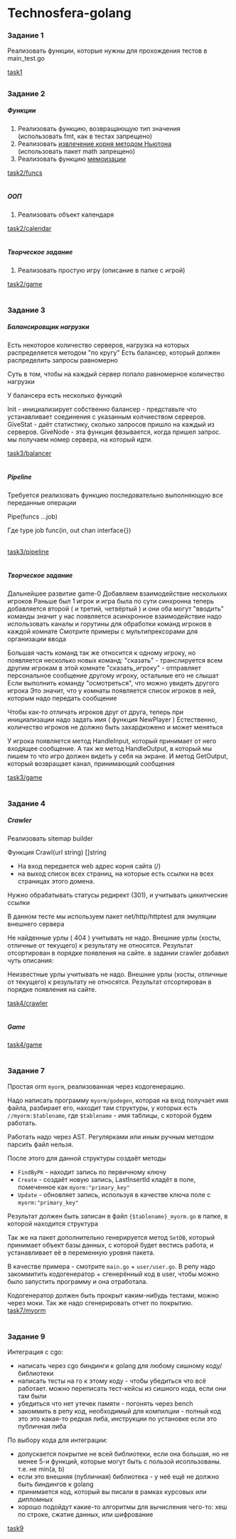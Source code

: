 # Technosfera-golang
### Задание 1
Реализовать функции, которые нужны для прохождения тестов в main_test.go

[task1](/task1/)
##
### Задание 2
##### Функции

1. Реализовать функцию, возвращающую тип значения<br/>
   (использовать fmt, как в тестах запрещено)
2. Реализовать [извлечение корня методом Ньютона](https://ru.wikipedia.org/wiki/Алгоритм_нахождения_корня_n-ной_степени)<br/>
   (использовать пакет math запрещено)
3. Реализовать функцию [мемоизации](https://ru.wikipedia.org/wiki/Мемоизация)

[task2/funcs](/task2/funcs/)<br/><br/>
##### ООП

1. Реализовать объект календаря

[task2/calendar](/task2/calendar/)<br/><br/>
##### Творческое задание

1. Реализовать простую игру (описание в папке с игрой)

[task2/game](/task2/game-0/)<br/><br/>

### Задание 3

##### Балансировщик нагрузки

Есть некоторое количество серверов, нагрузка на которых распределяется методом "по кругу"
Есть балансер, который должен распределить запросы равномерно

Суть в том, чтобы на каждый сервер попало равномерное количество нагрузки

У балансера есть несколько функций

Init - инициализирует собственно балансер - представьте что устанавливает соединения с указанным колчиеством серверов.
GiveStat - даёт статистику, сколько запросов пришло на каждый из серверов.
GiveNode - эта функция фвзывается, когда пришел запрос. мы получаем номер сервера, на который идти.

[task3/balancer](/task3/0_balancer/)<br/><br/>
##### Pipeline

Требуется реализовать функцию последовательно выполняющую все переданные операции 

Pipe(funcs ...job) 

Где 
type job func(in, out chan interface{})<br/><br/>

[task3/pipeline](/task3/1_pipeline/)<br/><br/>

##### Творческое задание

Дальнейшее развитие game-0
Добавляем взаимодействие нескольких игроков
Раньше был 1 игрок и игра была по сути синхронна
теперь добавляется второй ( и третий, четвёртый ) и они оба могут "вводить" команды
значит у нас появляется асинхронное взаимодействие
надо использовать каналы и горутины для обработки команд игроков в каждой комнате
Смотрите примеры с мультипрексорами для организации ввода

Большая часть команд так же относится к одному игроку, но появляется несколько новых команд:
"сказать" - транслируется всем другим игрокам в этой комнате
"сказать_игроку" - отправляет персональное сообщение другому игроку, остальные его не слышат
Если выполнить команду "осмотреться", что можно увидеть другого игрока
Это значит, что у комнаты появляется список игроков в ней, которым надо передать сообщение

Чтобы как-то отличать игроков друг от друга, теперь при инициализации надо задать имя ( функция NewPlayer )
Естественно, количество игроков не должно быть захардкожено и может меняться

У игрока появляется метод HandleInput, который принимает от него входящее сообщение. 
А так же метод HandleOutput, в который мы пишем то что игро должен видеть у себя на экране.
И метод GetOutput, который возвращает канал, принимающий сообщения

[task3/game](/task3/game-1/)<br/><br/>

### Задание 4

##### Crawler
Реализовать sitemap builder

Функция Crawl(url string) []string
* На вход передается web адрес корня сайта (/)
* на выход список всех страниц, на которые есть ссылки на всех страницах этого домена.

Нужно обрабатывать статусы редирект (301), и учитывать цикилческие ссылки

В данном тесте мы используем пакет net/http/httptest для эмуляции внешнего сервера

Не найденные урлы ( 404 ) учитывать не надо. Внешние урлы (хосты, отличные от текущего) к результату не относятся. Результат отсортирован в порядке появления на сайте.
в задании crawler добавил чуть описания:

Неизвестные урлы учитывать не надо. 
Внешние урлы (хосты, отличные от текущего) к результату не относятся. Результат отсортирован в порядке появления на сайте.

[task4/crawler](/task4/crawler/)<br/><br/>


##### Game

[task4/game](/task4/game-2/)<br/><br/>

### Задание 7
Простая orm `myorm`, реализованная через кодогенерацию.

Надо написать программу `myorm/godegen`, которая на вход получает имя файла, разбирает его, находит там структуры, у которых есть `//myorm:$tablename`, где `$tablename` - имя таблицы, с которой будем работать.

Работать надо через AST. Регулярками или иным ручным методом парсить файл нельзя.

После этого для данной структуры создаёт методы
* `FindByPK` - находит запись по первичному ключу
* `Create` - создаёт новую запись, LastInsertId кладёт в поле, помеченное как `myorm:"primary_key"`
* `Update` - обновляет запись, используя в качестве ключа поле с `myorm:"primary_key"`

Результат должен быть записан в файл `{$tablename}_myorm.go` в папке, в которой находится структура

Так же на пакет дополнительно генерируется метод `SetDB`, который принимает объект базы данных, с которой будет вестись работа, и устанавливает её в переменную уровня пакета.

В качестве примера - смотрите `main.go` + `user/user.go`. В репу надо закоммитить кодогенератор + сгенерённый код в user, чтобы можно было запустить программу и она отработала.

Кодогенератор должен быть прокрыт каким-нибудь тестами, можно через моки. Так же надо сгенерировать отчет по покрытию.
[task7/myorm](/task7/myorm)<br/><br/>

### Задание 9

Интеграция с cgo:

* написать через cgo биндинги к golang для любому сишному коду/библиотеки
* написать тесты на го к этому коду - чтобы убедиться что всё работает. можно переписать тест-кейсы из сишного кода, если они там были
* убедиться что нет утечек памяти - погонять через bench
* закоммить в репу код, необходимый для компилции - полный код это это какая-то редкая либа, инструкции по установке если это публичная либа

По выбору кода для интеграции:
* допускается покрытие не всей библиотеки, если она большая, но не менее 5-и функций, которые могут быть с пользой исопльзованы. т.е. не min(a, b)
* если это внешняя (публичная) библиотека - у неё ещё не должно быть биндингов к golang
* принимается код, который вы писали в рамках курсовых или дипломных
* хорошо подойдут какие-то алгоритмы для вычисления чего-то: хеш по строке, сжатие данных, или шифрование

[task9](/task9/)<br/><br/>
